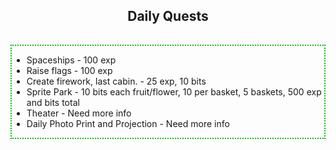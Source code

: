 <h2 style ="text-align: center;">Daily Quests</h2>
<hr style='height:1px; visibility:hidden;' />

<div style="border-style: dotted;border-width: 2px;border-color: #00be00;width: 500px;max-width: 100%;margin-left:auto;margin-right:auto;">
	<ul style="text-align: left;list-style-position: outside;">
		<li>Spaceships - 100 exp</li>
		<li>Raise flags - 100 exp</li>
		<li>Create firework, last cabin. - 25 exp, 10 bits</li>
		<li>Sprite Park - 10 bits each fruit/flower, 10 per basket, 5 baskets, 500 exp and bits total</li>
		<li>Theater - Need more info</li>
		<li>Daily Photo Print and Projection - Need more info</li>
	</ul>
</div>